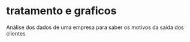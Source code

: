 # tratamento e graficos
 Análise dos dados de uma empresa para saber os motivos da saída dos clientes
